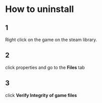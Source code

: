 # How to uninstall
## 1
Right click on the game on the steam library.
## 2
click properties and go to the **Files** tab
## 3
click  **Verify Integrity of game files**

